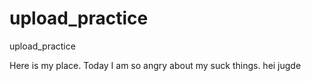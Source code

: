 # upload_practice
upload_practice

Here is my place. Today I am so angry about my suck things.
hei jugde

